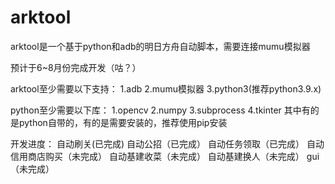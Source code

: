 # arktool
arktool是一个基于python和adb的明日方舟自动脚本，需要连接mumu模拟器

预计于6~8月份完成开发（咕？）

arktool至少需要以下支持：
1.adb
2.mumu模拟器
3.python3(推荐python3.9.x)

python至少需要以下库：
1.opencv
2.numpy
3.subprocess
4.tkinter
其中有的是python自带的，有的是需要安装的，推荐使用pip安装

开发进度：
自动刷关(已完成)
自动公招（已完成）
自动任务领取（已完成）
自动信用商店购买（未完成）
自动基建收菜（未完成）
自动基建换人（未完成）
gui（未完成）
